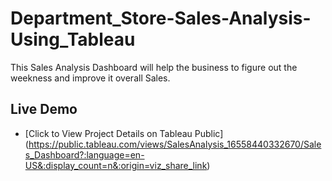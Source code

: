 # Department_Store-Sales-Analysis-Using_Tableau
This Sales Analysis Dashboard will help the business to figure out the weekness and improve it overall Sales. 

## Live Demo 
+ [Click to View Project Details on Tableau Public] (https://public.tableau.com/views/SalesAnalysis_16558440332670/Sales_Dashboard?:language=en-US&:display_count=n&:origin=viz_share_link)


